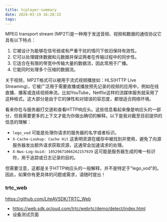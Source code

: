```yaml
---
title: tcplayer-summary
date: 2024-03-19 16:28:33
tags:
---
```


MPEG transport stream (MP2T)是一种用于发送音频、视频和数据的通信协议它具有以下特点：

1. 它被设计为能够在信号弱或有严重干扰的情冃下依旧保持有效性。
2. 它可以处理媒体数据和元数据并保证两者在传输过程中的同步性。
3. 它适合在有限的带宽中传输大量的数据流，因此常用于广播。
4. 它能同时处理多个压缩的数据流。

关于视频，MP2T格式可以被用于流式视频播放如：HLS(HTTP Live Streaming)，它被广泛用于需要直播或播放预先记录的视频的应用中，例如在线直播、播客或连续视频串流。比如YouTube，Netflix这样的流媒体服务就采用了这种格式。这大部分是由于它的弹性和对错误的容忍度，都很适合网络环境。


看来你在与服务器打交道和查看HTTP响应头。这些信息看起来像是响应头的一部分，但我需要更多的上下文才能为你做出确切的解释。以下是我对截至目前提供的信息的理解：

- `lego_vod` 可能是处理你请求的服务器的名字或者标识。
- `X-Cache-Lookup: Cache Hit` 这表明资源在缓存中被找到并使用，避免了向源服务器发出额外请求获取资源，这通常会加速请求的处理。
- `X-Nws-Log-Uuid: 10529671066262157929` 这可能是服务器生成的唯一标识符，用于追踪或日志记录的目的。

但需要注意，这都是关于HTTP响应头的一般解释，并不是特定于"lego_vod"的。因此，如果你有更具体的问题或需求，请随时提出！



### trtc_web
https://github.com/LiteAVSDK/TRTC_Web

- https://web.sdk.qcloud.com/trtc/webrtc/demo/detect/index.html
- 设备测试页面
